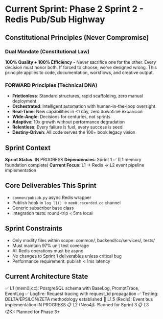 # Current Sprint: Phase 2 Sprint 2 - Redis Pub/Sub Highway

## Constitutional Principles (Never Compromise)

### Dual Mandate (Constitutional Law)
**100% Quality + 100% Efficiency** - Never sacrifice one for the other. Every decision must honor both. If forced to choose, we've designed wrong. This principle applies to code, documentation, workflows, and creative output.

### FORWARD Principles (Technical DNA)
- **Frictionless**: Standard structures, rapid scaffolding, zero manual deployment
- **Orchestrated**: Intelligent automation with human-in-the-loop oversight
- **Real-Time**: New capabilities in <1 day, zero downtime expansion
- **Wide-Angle**: Decisions for centuries, not sprints
- **Adaptive**: 10x growth without performance degradation
- **Relentless**: Every failure is fuel, every success is seed
- **Destiny-Driven**: All code serves the 100+ book legacy vision

## Sprint Context
**Sprint Status**: IN PROGRESS
**Dependencies**: Sprint 1 ✅ (L1 memory foundation complete)
**Current Focus**: L1 → Redis → L2 event pipeline implementation

## Core Deliverables This Sprint
- `common/pubsub.py` async Redis wrapper
- Publish hook in `log_l1()` → `mem0.recorded.cc` channel
- Generic subscriber base class
- Integration tests: round-trip < 5ms local

## Sprint Constraints
- Only modify files within scope: common/, backend/cc/services/, tests/
- Must maintain 97% unit test coverage
- All Redis operations must be async
- No changes to Sprint 1 deliverables unless critical bug
- Performance requirement: publish < 1ms latency

## Current Architecture State
✅ L1 (mem0_cc): PostgreSQL schema with BaseLog, PromptTrace, EventLog
✅ Logfire: Request tracing with request_id propagation
✅ Testing: DELTA/EPSILON/ZETA methodology established
🔄 L1.5 (Redis): Event bus implementation IN PROGRESS
📋 L2 (Neo4j): Planned for Sprint 3
📋 L3 (ZK): Planned for Phase 3+
